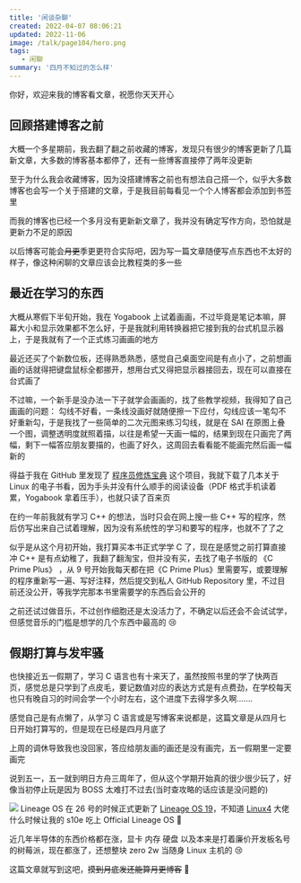 ```yaml
---
title: '闲谈杂聊'
created: 2022-04-07 08:06:21
updated: 2022-11-06
image: /talk/page104/hero.png 
tags: 
   - 闲聊
summary: '四月不知过的怎么样'
---
```


你好，欢迎来我的博客看文章，祝愿你天天开心

## 回顾搭建博客之前

大概一个多星期前，我去翻了翻之前收藏的博客，发现只有很少的博客更新了几篇新文章，大多数的博客基本都停了，还有一些博客直接停了两年没更新

至于为什么我会收藏博客，因为没搭建博客之前也有想法自己搭一个，似乎大多数博客也会写一个关于搭建的文章，于是我目前每看见一个个人博客都会添加到书签里

而我的博客也已经一个多月没有更新新文章了，我并没有确定写作方向，恐怕就是更新力不足的原因

以后博客可能会~~月更~~季更更符合实际吧，因为写一篇文章随便写点东西也不太好的样子，像这种闲聊的文章应该会比教程类的多一些

## 最近在学习的东西

大概从寒假下半旬开始，我在 Yogabook 上试着画画，不过毕竟是笔记本嘛，屏幕大小和显示效果都不怎么好，于是我就利用转换器把它接到我的台式机显示器上，于是我就有了一个正式练习画画的地方

最近还买了个新数位板，还得熟悉熟悉，感觉自己桌面空间是有点小了，之前想画画的话就得把键盘鼠标全都挪开，想用台式又得把显示器接回去，现在可以直接在台式画了

不过嘛，一个新手是没办法一下子就学会画画的，找了些教学视频，我得知了自己画画的问题： 勾线不好看，一条线没画好就随便擦一下应付，勾线应该一笔勾不好重新勾，于是我找了一些简单的二次元图来练习勾线，就是在 SAI 在原图上叠一个图，调整透明度就照着描，以往是希望一天画一幅的，结果到现在只画完了两幅，剩下一幅答应朋友要描的，也画了好久，这周回去看看能不能画完然后画一幅新的
	
得益于我在 GitHub 里发现了 [程序员修炼宝典](https://github.com/niudai/How-to-be-a-good-programmer) 这个项目，我就下载了几本关于 Linux 的电子书看，因为手头并没有什么顺手的阅读设备（PDF 格式手机读着累，Yogabook 拿着压手），也就只读了百来页

在约一年前我就有学习 C++ 的想法，当时只会在网上搜一些 C++ 写的程序，然后仿写出来自己试着理解，因为没有系统性的学习和要写的程序，也就不了了之

似乎是从这个月初开始，我打算买本书正式学学 C 了，现在是感觉之前打算直接冲 C++ 是有点幼稚了，我翻了翻淘宝，但并没有买，去找了电子书版的 《C Prime Plus》 ，从 9 号开始我每天都在把《C Prime Plus》里需要写，或要理解的程序重新写一遍、写好注释，然后提交到私人 GitHub Repository 里，不过目前还没公开，等我学完那本书里需要学的东西后会公开的

之前还试过做音乐，不过创作细胞还是太没活力了，不确定以后还会不会试试学，但感觉音乐的门槛是想学的几个东西中最高的 😢

## 假期打算与发牢骚

也快接近五一假期了，学习 C 语言也有十来天了，虽然按照书里的学了快两百页，感觉总是只学到了点皮毛，要记数值对应的表达方式是有点费劲，在学校每天也只有晚自习的时间会学一个小时左右，这个进度下去得学多久啊.......

感觉自己是有点懒了，从学习 C 语言或是写博客来说都是，这篇文章是从四月七日开始打算写的，但是现在已经是四月月底了

上周的调休导致我也没回家，答应给朋友画的画还是没有画完，五一假期里一定要画完

说到五一，五一就到明日方舟三周年了，但从这个学期开始真的很少很少玩了，好像当初停止玩是因为 BOSS 太难打不过去(当时查攻略的话应该是没问题的)

![](/talk/page104/hero.png)
Lineage OS 在 26 号的时候正式更新了 [Lineage OS 19](https://lineageos.org/Changelog-26)，不知道 [Linux4](https://github.com/Linux4) 大佬什么时候让我的 s10e 吃上 Official Lineage OS 🤤

近几年半导体的东西价格都在涨，显卡 内存 硬盘 以及本来是打着廉价开发板名号的树莓派，现在都涨了，还想整块 zero 2w 当随身 Linux 主机的 😢

这篇文章就写到这吧，~~摸到月底发还能算月更博客~~ 🥴